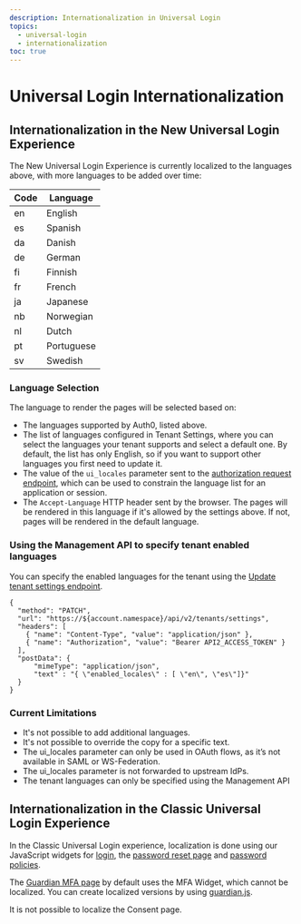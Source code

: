 ```yaml
---
description: Internationalization in Universal Login
topics:
  - universal-login
  - internationalization
toc: true
---
```

# Universal Login Internationalization

## Internationalization in the New Universal Login Experience

The New Universal Login Experience is currently localized to the languages above, with more languages to be added over time:

| Code   | Language  |
|--------|-----------|
| en     | English   |
| es     | Spanish   |
| da     | Danish    |
| de     | German    |
| fi     | Finnish   |
| fr     | French    |
| ja     | Japanese  |
| nb     | Norwegian |
| nl     | Dutch     |
| pt     | Portuguese|
| sv     | Swedish   |

### Language Selection

The language to render the pages will be selected based on:

- The languages supported by Auth0, listed above.
- The list of languages configured in Tenant Settings, where you can select the languages your tenant supports and select a default one. By default, the list has only English, so if you want to support other languages you first need to update it.
- The value of the `ui_locales` parameter sent to the [authorization request endpoint](https://openid.net/specs/openid-connect-core-1_0.html#AuthRequest), which can be used to constrain the language list for an application or session.
- The `Accept-Language` HTTP header sent by the browser. The pages will be rendered in this language if it's allowed by the settings above. If not, pages will be rendered in the default language.

### Using the Management API to specify tenant enabled languages

You can specify the enabled languages for the tenant using the [Update tenant settings endpoint](/api/management/v2#!/Tenants/patch_settings).

```har
{
  "method": "PATCH",
  "url": "https://${account.namespace}/api/v2/tenants/settings",
  "headers": [
    { "name": "Content-Type", "value": "application/json" },
    { "name": "Authorization", "value": "Bearer API2_ACCESS_TOKEN" }
  ],
  "postData": {
      "mimeType": "application/json",
      "text" : "{ \"enabled_locales\" : [ \"en\", \"es\"]}"
  }
}
```

### Current Limitations

- It's not possible to add additional languages.
- It's not possible to override the copy for a specific text.
- The ui_locales parameter can only be used in OAuth flows, as it’s not available in SAML or WS-Federation.
- The ui_locales parameter is not forwarded to upstream IdPs.
- The tenant languages can only be specified using the Management API

## Internationalization in the Classic Universal Login Experience

In the Classic Universal Login experience, localization is done using our JavaScript widgets for [login](/libraries/lock/v11/i18n), the [password reset page](/universal-login/password-reset) and [password policies](/i18n/password-options). 

The [Guardian MFA page](/universal-login/guardian) by default uses the MFA Widget, which cannot be localized. You can create localized versions by using [guardian.js](https://github.com/auth0/auth0-guardian.js).

It is not possible to localize the Consent page.

